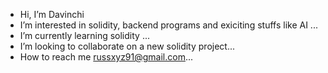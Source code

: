 -  Hi, I’m Davinchi
-  I’m interested in solidity, backend programs and exiciting stuffs like AI ...
-  I’m currently learning solidity ...
-  I’m looking to collaborate on a new solidity project...
- How to reach me russxyz91@gmail.com...

<!---
Davinchi12345/Davinchi12345 is a ✨ special ✨ repository because its `README.md` (this file) appears on your GitHub profile.
You can click the Preview link to take a look at your changes.
--->
